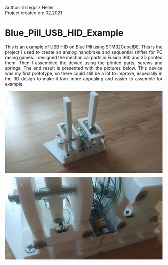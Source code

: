 Author: Grzegorz Heller  
Project created on: 02.2021  

# Blue_Pill_USB_HID_Example
<p align = "justify"> This is an example of USB HID on Blue Pill using STM32CubeIDE. This is the project I used to create an analog handbrake and sequential shifter for PC racing games. I designed the mechanical parts in Fusion 360 and 3D printed them. Then I assembled the device using the printed parts, screws and springs. The end result is presented with the pictures below. This device was my first prototype, so there could still be a lot to improve, especially in the 3D design to make it look more appealing and easier to assemble for example. </p>

<p align = "center"> <img src = "images/shifter.jpg" align = "middle" /> </p>
<p align = "center"> <img src = "images/shifter_closeup.jpg" align = "middle" /> </p>
